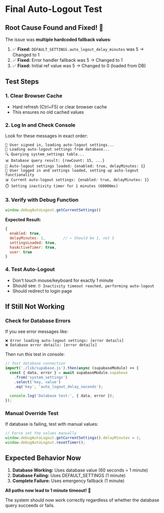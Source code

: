 # Final Auto-Logout Test

## Root Cause Found and Fixed! 🎉

The issue was **multiple hardcoded fallback values**:

1. ✅ **Fixed:** `DEFAULT_SETTINGS.auto_logout_delay_minutes` was 5 → Changed to 1
2. ✅ **Fixed:** Error handler fallback was 5 → Changed to 1  
3. ✅ **Fixed:** Initial ref value was 5 → Changed to 0 (loaded from DB)

## Test Steps

### 1. Clear Browser Cache
- Hard refresh (Ctrl+F5) or clear browser cache
- This ensures no old cached values

### 2. Log In and Check Console
Look for these messages in exact order:

```
🔄 User signed in, loading auto-logout settings...
🔄 Loading auto-logout settings from database...
🔍 Querying system_settings table...
📊 Database query result: {rowCount: 15, ...}
🔧 Auto-logout settings loaded: {enabled: true, delayMinutes: 1}
👤 User logged in and settings loaded, setting up auto-logout functionality
📊 Current auto-logout settings: {enabled: true, delayMinutes: 1}
⏱️ Setting inactivity timer for 1 minutes (60000ms)
```

### 3. Verify with Debug Function
```javascript
window.debugAutoLogout.getCurrentSettings()
```

**Expected Result:**
```javascript
{
  enabled: true,
  delayMinutes: 1,        // ← Should be 1, not 5
  settingsLoaded: true,
  hasActiveTimer: true,
  user: true
}
```

### 4. Test Auto-Logout
- Don't touch mouse/keyboard for exactly 1 minute
- Should see: `⏰ Inactivity timeout reached, performing auto-logout`
- Should redirect to login page

## If Still Not Working

### Check for Database Errors
If you see error messages like:
```
❌ Error loading auto-logout settings: [error details]
❌ Database error details: [error details]
```

Then run this test in console:
```javascript
// Test database connection
import('./lib/supabase.js').then(async (supabaseModule) => {
  const { data, error } = await supabaseModule.supabase
    .from('system_settings')
    .select('key, value')
    .eq('key', 'auto_logout_delay_seconds');
  
  console.log('Database test:', { data, error });
});
```

### Manual Override Test
If database is failing, test with manual values:
```javascript
// Force set the values manually
window.debugAutoLogout.getCurrentSettings().delayMinutes = 1;
window.debugAutoLogout.resetTimer();
```

## Expected Behavior Now

1. **Database Working:** Uses database value (60 seconds = 1 minute)
2. **Database Failing:** Uses DEFAULT_SETTINGS (1 minute)  
3. **Complete Failure:** Uses emergency fallback (1 minute)

**All paths now lead to 1 minute timeout!** 🎯

The system should now work correctly regardless of whether the database query succeeds or fails.